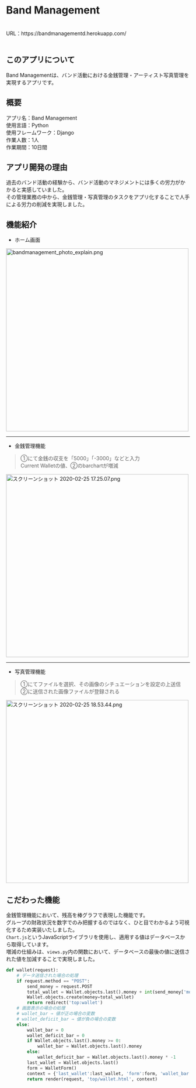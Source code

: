 # Band Management
<br>
URL：https://bandmanagementd.herokuapp.com/
<br>
<br>

## このアプリについて
Band Managementは、バンド活動における金銭管理・アーティスト写真管理を実現するアプリです。
<br>

## 概要
アプリ名：Band Management<br>
使用言語：Python<br>
使用フレームワーク：Django<br>
作業人数：1人<br>
作業期間：10日間
<br>

## アプリ開発の理由
過去のバンド活動の経験から、バンド活動のマネジメントには多くの労力がかかると実感していました。<br>
その管理業務の中から、金銭管理・写真管理のタスクをアプリ化することで人手による労力の削減を実現しました。
<br>

## 機能紹介
- ホーム画面

<img width="500" alt="bandmanagement_photo_explain.png" src="https://user-images.githubusercontent.com/57580026/75243706-b902a980-580d-11ea-9272-1b4a77a2a5ea.png">

***

- 金銭管理機能

> ①にて金銭の収支を「5000」「-3000」などと入力<br>
> Current Walletの値、②のbarchartが増減

<img width="500" alt="スクリーンショット 2020-02-25 17.25.07.png" src="https://qiita-image-store.s3.ap-northeast-1.amazonaws.com/0/531957/e81747d3-f821-b9b4-3e9d-92058c885036.png">

***

- 写真管理機能

> ①にてファイルを選択、その画像のシチュエーションを設定の上送信<br>
> ②に送信された画像ファイルが登録される

<img width="500" alt="スクリーンショット 2020-02-25 18.53.44.png" src="https://qiita-image-store.s3.ap-northeast-1.amazonaws.com/0/531957/c11c810b-bec3-ec27-56b8-1eca518b8929.png">


## こだわった機能
金銭管理機能において、残高を棒グラフで表現した機能です。<br>
グループの財政状況を数字でのみ把握するのではなく、ひと目でわかるよう可視化するため実装いたしました。<br>
`Chart.js`というJavaScriptライブラリを使用し、適用する値はデータベースから取得しています。<br>
増減の仕組みは、`views.py`内の関数において、データベースの最後の値に送信された値を加減することで実現しました。<br>

```python:views.py
def wallet(request):
    # データ送信された場合の処理
    if request.method == "POST":
        send_money = request.POST
        total_wallet = Wallet.objects.last().money + int(send_money['money'])
        Wallet.objects.create(money=total_wallet)
        return redirect('top:wallet')
    # 画面表示の場合の処理
    # wallet_bar → 値が正の場合の変数
    # wallet_deficit_bar → 値が負の場合の変数
    else:
        wallet_bar = 0
        wallet_deficit_bar = 0
        if Wallet.objects.last().money >= 0:
            wallet_bar = Wallet.objects.last().money
        else:
            wallet_deficit_bar = Wallet.objects.last().money * -1
        last_wallet = Wallet.objects.last()
        form = WalletForm()
        context = {'last_wallet':last_wallet, 'form':form, 'wallet_bar':wallet_bar, 'wallet_deficit_bar':wallet_deficit_bar}
        return render(request, 'top/wallet.html', context)

```
